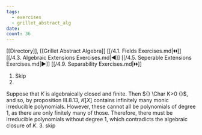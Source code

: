 ```yaml
---
tags:
  - exercises
  - grillet_abstract_alg
date:
count: 36
---
```

[[Directory]], [[Grillet Abstract Algebra]]
[[/4.1. Fields Exercises.md|🞀🞀]] [[/4.3. Algebraic Extensions Exercises.md|◀]] [[/4.5. Seperable Extensions Exercises.md|▶]] [[/4.9. Separability Exercises.md|🞂🞂]]
1. Skip
2. 
Suppose that $K$ is algebraically closed and finite. Then ${} \Char K>0 {}$, and so, by proposition III.8.13, $K[X]$ contains infinitely many monic irreducible polynomials. However, these cannot all be polynomials of degree $1$, as there are only finitely many of those. Therefore, there must be irreducible polynomials without degree $1$, which contradicts the algebraic closure of $K$. 
3. skip